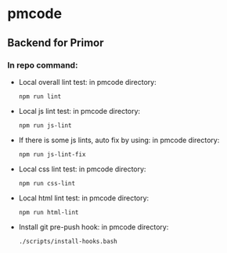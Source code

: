 # pmcode
Backend for Primor
---------

### In repo command:

* Local overall lint test:
   in pmcode directory:
	```
	npm run lint
	```

* Local js lint test:
   in pmcode directory:
	```
	npm run js-lint
	```

* If there is some js lints, auto fix by using:
   in pmcode directory:
	```
	npm run js-lint-fix
	```

* Local css lint test:
   in pmcode directory:
	```
	npm run css-lint
	```

* Local html lint test:
   in pmcode directory:
	```
	npm run html-lint
	```

* Install git pre-push hook:
   in pmcode directory:
	```
	./scripts/install-hooks.bash
	```
